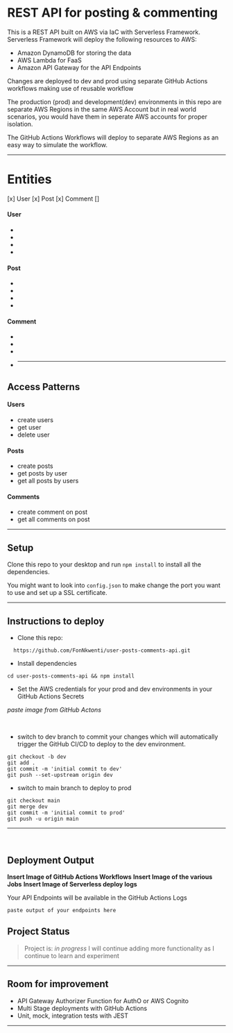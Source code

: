 # REST API for posting & commenting

This is a REST API built on AWS via IaC with Serverless Framework.
Serverless Framework will deploy the following resources to AWS:

- Amazon DynamoDB for storing the data
- AWS Lambda for FaaS
- Amazon API Gateway for the API Endpoints

Changes are deployed to dev and prod using separate GitHub Actions workflows making use of reusable workflow

The production (prod) and development(dev) environments in this repo are separate AWS Regions in the same AWS Account but in real world scenarios, you would have them in seperate AWS accounts for proper isolation.

The GitHub Actions Workflows will deploy to separate AWS Regions as an easy way to simulate the workflow.

---

# Entities

[x] User
[x] Post
[x] Comment
[]

#### User

-
-
-
-

#### Post

-
-
-
-

#### Comment

-
-
-
- ***

## **Access Patterns**

#### Users

- create users
- get user
- delete user

#### Posts

- create posts
- get posts by user
- get all posts by users

#### Comments

- create comment on post
- get all comments on post

---

## **Setup**

Clone this repo to your desktop and run `npm install` to install all the dependencies.

You might want to look into `config.json` to make change the port you want to use and set up a SSL certificate.

---

## **Instructions to deploy**

- Clone this repo:

```
  https://github.com/FonNkwenti/user-posts-comments-api.git
```

- Install dependencies

```
cd user-posts-comments-api && npm install
```

- Set the AWS credentials for your prod and dev environments in your GitHub Actions Secrets

_paste image from GitHub Actons_

<br />

- switch to dev branch to commit your changes which will automatically trigger the GitHub CI/CD to deploy to the dev environment.

```
git checkout -b dev
git add .
git commit -m 'initial commit to dev'
git push --set-upstream origin dev

```

- switch to main branch to deploy to prod

```
git checkout main
git merge dev
git commit -m 'initial commit to prod'
git push -u origin main

```

---

<br />

## Deployment Output

**Insert Image of GitHub Actions Workflows**
**Insert Image of the various Jobs**
**Insert Image of Serverless deploy logs**

Your API Endpoints will be available in the GitHub Actions Logs

```
paste output of your endpoints here

```

## Project Status

> Project is: *in progress* I will continue adding more functionality as I continue to learn and experiment

---

## Room for improvement

- API Gateway Authorizer Function for AuthO or AWS Cognito
- Multi Stage deployments with GitHub Actions
- Unit, mock, integration tests with JEST

---

